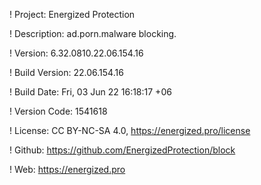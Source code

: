 ! Project: Energized Protection

! Description: ad.porn.malware blocking.

! Version: 6.32.0810.22.06.154.16

! Build Version: 22.06.154.16

! Build Date: Fri, 03 Jun 22 16:18:17 +06

! Version Code: 1541618

! License: CC BY-NC-SA 4.0, https://energized.pro/license

! Github: https://github.com/EnergizedProtection/block

! Web: https://energized.pro
